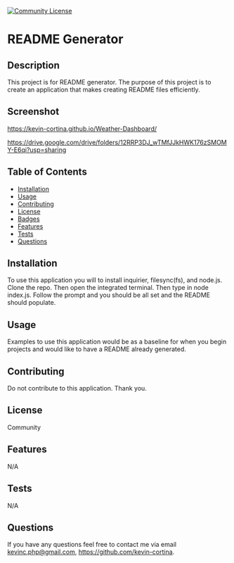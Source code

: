 
  [![Community License](https://img.shields.io/badge/license-Community-blue.svg)](http://www.gnu.org/licenses/Community-3.0)

  # README Generator
  
  ## Description
  This project is for README generator. The purpose of this project is to create an application that makes   creating README files efficiently.
  
  
  ## Screenshot
  https://kevin-cortina.github.io/Weather-Dashboard/
  
  https://drive.google.com/drive/folders/12RRP3DJ_wTMfJJkHWK176zSMOMY-E6qi?usp=sharing
  
  ## Table of Contents
  - [Installation](#installation)
  - [Usage](#usage)
  - [Contributing](#contributing)
  - [License](#license)
  - [Badges](#badges)
  - [Features](#features)
  - [Tests](#test)
  - [Questions](#questions)
 
  ## Installation
  To use this application you will to install inquirier, filesync(fs), and node.js.
  Clone the repo. Then open the integrated terminal. Then type in node index.js. Follow the prompt and you   should be all set and the README should populate.
  
  ## Usage
  Examples to use this application would be as a baseline for when you begin projects and would like to       have a README already generated. 

  
  ## Contributing
  Do not contribute to this application. Thank you.

  
  ## License
  Community
  

  ## Features
  N/A
  
  ## Tests
  N/A
 
  
  ## Questions
  If you have any questions feel free to contact me via email kevinc.php@gmail.com,          https://github.com/kevin-cortina.
  
